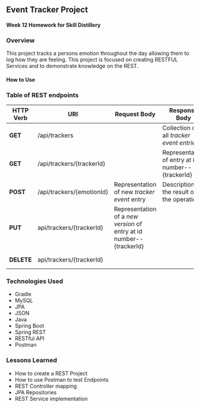 ## Event Tracker Project

#### Week 12 Homework for Skill Distillery

### Overview
This project tracks a persons emotion throughout the day allowing them to log how they are feeling. This project is focused on creating RESTFUL Services and to demonstrate knowledge on the REST.

#### How to Use




### **Table of REST endpoints**
**HTTP Verb**| **URI**| **Request Body**|**Response Body**|**Purpose**|
--------|--------|--------|--------|--------|
**GET** | /api/trackers|       |Collection of all *tracker event entries* | **List** or **Collection** endpoint
**GET** | /api/trackers/{trackerId}| | Representation of entry at id number-- {trackerId}| **Retrieve** endpoint
**POST** | /api/trackers/{emotionId}| Representation of new *tracker event* entry| Description of the result of the operation| **Create** endpoint
**PUT** | api/trackers/{trackerId}| Representation of a *new version* of entry at id number--{trackerId}| | **Replace** endpoint
**DELETE** | api/trackers/{trackerId}| | | **Delete** route

### Technologies Used
- Gradle
- MySQL
- JPA
- JSON
- Java
- Spring Boot
- Spring REST
- RESTful API
- Postman

### Lessons Learned
- How to create a REST Project
- How to use Postman to test Endpoints
- REST Controller mapping
- JPA Repositories
- REST Service implementation
